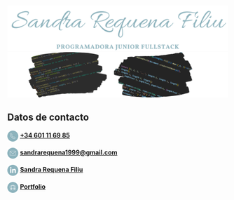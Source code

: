 <p align = "center">
  <img src="images/presentacion.png">
  <img src="images/portada.png">
</p>

## Datos de contacto
<img src="images/Icono_telefono.png" width="25" align="center"> **[+34 601 11 69 85](https://api.whatsapp.com/send?phone=%2B34601116985)**

<img src="images/Icono_correo.png" width="25" align="center"> **sandrarequena1999@gmail.com**

<img src="images/Icono_LinkedIn.png" width="25" align="center"> **[Sandra Requena Filiu](https://www.linkedin.com/in/sandra-requena-filiu/)**

<img src="images/Icono_portfolio.png" width="25" align="center"> **[Portfolio](https://srequenafiliu.github.io)**

<!--
**Trafasan/Trafasan** is a ✨ _special_ ✨ repository because its `README.md` (this file) appears on your GitHub profile.

Here are some ideas to get you started:

- 🔭 I’m currently working on ...
- 🌱 I’m currently learning ...
- 👯 I’m looking to collaborate on ...
- 🤔 I’m looking for help with ...
- 💬 Ask me about ...
- 📫 How to reach me: ...
- 😄 Pronouns: ...
- ⚡ Fun fact: ...
-->
